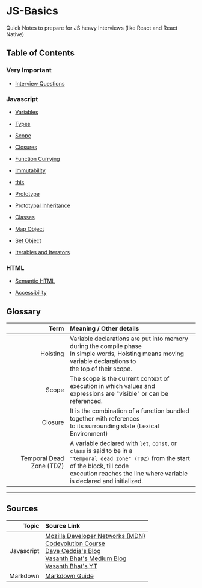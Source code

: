 # JS-Basics

Quick Notes to prepare for JS heavy Interviews (like React and React Native)

## Table of Contents

### Very Important

- [Interview Questions](./JS%20Related/Interview%20Questions/interview_questions.readme.md)

### Javascript

- [Variables](./JS%20Related/Variables/variables.readme.md)

- [Types](./JS%20Related/Types/types.readme.md)

- [Scope](./JS%20Related/Scope/scope.readme.md)

- [Closures](./JS%20Related/Closures/closures.readme.md)

- [Function Currying](./JS%20Related/Function%20Currying/function_currying.readme.md)

- [Immutability](./JS%20Related/Immutability/immutability.readme.md)

- [this](./JS%20Related/this/this.readme.md)

- [Prototype](./JS%20Related/Prototype/prototype.readme.md)

- [Prototypal Inheritance](./JS%20Related/Prototypal%20Inheritance/prototypal_inheritance.readme.md)

- [Classes](./JS%20Related/Classes/classes.readme.md)

- [Map Object](./JS%20Related/Map%20Object/map_object.readme.md)

- [Set Object](./JS%20Related/Set%20Object/set_object.readme.md)

- [Iterables and Iterators](./JS%20Related/Iterables%20and%20Iterators/iterables_and_iterators.readme.md)

### HTML

- [Semantic HTML]()

- [Accessibility](https://developer.mozilla.org/en-US/docs/Web/Accessibility)

## Glossary

|                     Term | Meaning / Other details                                                                                                                                                                                                   |
| -----------------------: | :------------------------------------------------------------------------------------------------------------------------------------------------------------------------------------------------------------------------ |
|                 Hoisting | Variable declarations are put into memory during the compile phase<br/>In simple words, Hoisting means moving variable declarations to<br/>the top of their scope.                                                        |
|                    Scope | The scope is the current context of execution in which values and<br/>expressions are "visible" or can be referenced.                                                                                                     |
|                  Closure | It is the combination of a function bundled together with references<br/>to its surrounding state (Lexical Environment)                                                                                                   |
| Temporal Dead Zone (TDZ) | A variable declared with `let`, `const`, or `class` is said to be in a<br/>`"temporal dead zone" (TDZ)` from the start of the block, till code<br/>execution reaches the line where variable is declared and initialized. |

---

## Sources

|      Topic | Source Link                                                                                                                                                   |
| ---------: | :------------------------------------------------------------------------------------------------------------------------------------------------------------ |
| Javascript | [Mozilla Developer Networks (MDN)][1]<br/>[Codevolution Course][2]<br/>[Dave Ceddia's Blog][3]<br/>[Vasanth Bhat's Medium Blog][4]<br/>[Vasanth Bhat's YT][5] |
|   Markdown | [Markdown Guide][6]                                                                                                                                           |

[1]: https://developer.mozilla.org/docs/Web
[2]: https://learn.codevolution.dev/
[3]: https://daveceddia.com/javascript-references/
[4]: https://mevasanth.medium.com/
[5]: https://www.youtube.com/@uncommongeeks
[6]: https://www.markdownguide.org/basic-syntax
